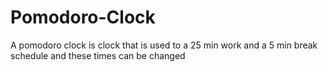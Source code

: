 # Pomodoro-Clock
A pomodoro clock is clock that is used to a 25 min work and a 5 min break schedule and these times can be changed
